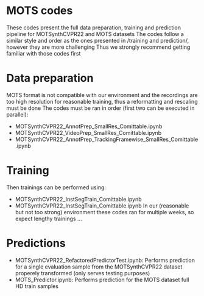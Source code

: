 # MOTS codes

These codes present the full data preparation, training and prediction pipeline for MOTSynthCVPR22 and MOTS datasets
The codes follow a similar style and order as the ones presented in /training and prediction/, however they are more challenging
Thus we strongly recommend getting familiar with those codes first

# Data preparation
MOTS format is not compatible with our environment and the recordings are too high resolution for reasonable training, thus a reformatting and rescaling must be done
The codes must be ran in order (first two can be executed in parallel):
- MOTSynthCVPR22_AnnotPrep_SmallRes_Comittable.ipynb
- MOTSynthCVPR22_VideoPrep_SmallRes_Comittable.ipynb
- MOTSynthCVPR22_AnnotPrep_TrackingFramewise_SmallRes_Comittable.ipynb

# Training
Then trainings can be performed using:
- MOTSynthCVPR22_InstSegTrain_Comittable.ipynb
- MOTSynthCVPR22_InstSegTrain_Comittable.ipynb
In our (reasonable but not too strong) environment these codes ran for multiple weeks, so expect lengthy trainings ...

# Predictions
- MOTSynthCVPR22_RefactoredPredictorTest.ipynb: Performs prediction for a single evaluation sample from the MOTSynthCVPR22 dataset properely transformed (only serves testing purposes)
- MOTS_Predictor.ipynb: Performs prediction for the MOTS dataset full HD train samples